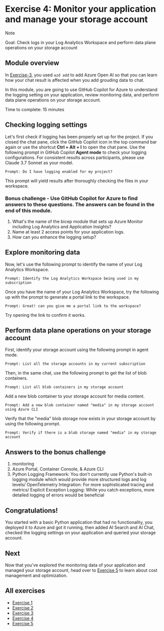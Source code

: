 # Exercise 4: Monitor your application and manage your storage account

> [!Note]
> Goal: Check logs in your Log Analytics Workspace and perform data plane operations on your storage account

## Module overview

In [Exercise-3](/Lab-Instructions/3.exercise-ai-chat.md), you used `azd add` to add Azure Open AI so that you can learn how your chat result is affected when you add grouding data to chat.

In this module, you are going to use GitHub Copilot for Azure to understand the logging setting on your application, review monitoring data, and perform data plane operations on your storage account. 

Time to complete: 15 minutes

## Checking logging settings 

Let's first check if logging has been properly set up for the project. If you closed the chat pane, click the GitHub Copilot icon in the top command bar again or use the shortcut **Ctrl + Alt + I** to open the chat pane. Use the following prompt in GitHub Copilot **Agent mode** to check your logging configurations. For consistent results across participants, please use Claude 3.7 Sonnet as your model.   

`Prompt: Do I have logging enabled for my project?`

This prompt will yield results after thoroughly checking the files in your workspace. 

### Bonus challenge - Use GitHub Copilot for Azure to find answers to these questions. The answers can be found in the end of this module. 
1. What's the name of the bicep module that sets up Azure Monitor including Log Analytics and Application Insights?
2. Name at least 2 access points for your application logs.
3. How can you enhance the logging setup? 

## Explore monitoring data
Now, let's use the following prompt to identify the name of your Log Analytics Workspace.

`Prompt: Identify the Log Analytics Workspace being used in my subscription` 

Once you have the name of your Log Analytics Workspace, try the following up with the prompt to generate a portal link to the workspace. 

`Prompt: Great! can you give me a portal link to the workspace?`

Try opening the link to confirm it works.

## Perform data plane operations on your storage account 

First, identify your storage account using the following prompt in agent mode. 

`Prompt: List all the storage accounts in my current subscription`

Then, in the same chat, use the following prompt to get the list of blob containers. 

`Prompt: List all blob containers in my storage account` 

Add a new blob container to your storage account for media content. 

`Prompt: Add a new blob container named "media" in my storage account using Azure CLI`

Verify that the "media" blob storage now exists in your storage account by using the following prompt. 

`Prompt: Verify if there is a blob storage named "media" in my storage account`

## Answers to the bonus challenge
1. monitoring
2. Azure Portal, Container Console, & Azure CLI
3. Python Logging Framework: You don't currently use Python's built-in logging module which would provide more structured logs and log levels/ OpenTelemetry Integration: For more sophisticated tracing and metrics/ Explicit Exception Logging: While you catch exceptions, more detailed logging of errors would be beneficial

## Congratulations!
You started with a basic Python application that had no functionality, you deployed it to Azure and got it running, then added AI Search and AI Chat, checked the logging settings on your application and queried your storage account.

## Next
Now that you've explored the monitoring data of your application and managed your storage account, head over to [Exercise 5](/Lab-Instructions/5.exercise-cost-management.md) to learn about cost management and optimization.

## All exercises

- [Exercise 1](/Lab-Instructions/1.exercise-deploy-app.md)
- [Exercise 2](/Lab-Instructions/2.exercise-ai-search.md)
- [Exercise 3](/Lab-Instructions/3.exercise-ai-chat.md)
- [Exercise 4](/Lab-Instructions/4.exercise-monitoring-and-storage-management.md)
- [Exercise 5](/Lab-Instructions/5.exercise-cost-management.md)
